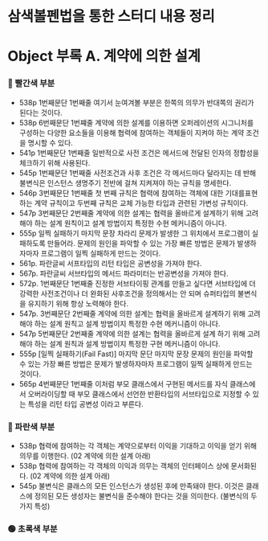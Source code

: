 # 삼색볼펜법을 통한 스터디 내용 정리
		
		
		
		
		


# Object 부록 A. 계약에 의한 설계 

### 🔴 빨간색 부분

* 538p 1번째문단 1번째줄 여기서 눈여겨볼 부분은 한쪽의 의무가 반대쪽의 권리가 된다는 것이다. 
* 538p 6번째문단 1번쨰줄 계약에 의한 설계를 이용하면 오퍼레이션의 시그니처를 구성하는 다양한 요소들을 이용해 협력에 참여하는 객체들이 지켜야 하는 계약 조건을 명시할 수 있다.
* 541p 1번째문단 1번째줄 일반적으로 사전 조건은 메서드에 전달된 인자의 정합성을 체크하기 위해 사용된다.
* 545p 1번째문단 1번째줄 사전조건과 사후 조건은 각 메서드마다 달라지는 데 반해 불변식은 인스턴스 생명주기 전반에 걸쳐 지켜져야 하는 규칙을 명세한다.
* 546p 3번째문단 1번째줄 첫 번째 규칙은 협력에 참여하는 객체에 대한 기대를표현하는 계약 규칙이고 두번째 규칙은 교체 가능한 타입과 관련된 가변성 규칙이다. 
* 547p 3번째문단 2번째줄 계약에 의한 설계는 협력을 올바르게 설계하기 위해 고려해야 하는 설계 원칙이고 설계 방법이지 특정한 수현 메커니즘이 아니다.
* 555p 일찍 실패하기 마지막 문장 차라리 문제가 발생한 그 위치에서 프로그램이 실패하도록 만들어라. 문제의 원인을 파악할 수 있는 가장 빠른 방법은 문제가 발생하자마자 프로그램이 일찍 실패하게 만드는 것이다.
* 561p. 파란글씨 서프타입의 리턴 타입은 공변성을 가져야 한다.
* 567p. 파란글씨 서브타입의 메서드 파라미터는 반공변성을 가져야 한다.
* 572p. 1번째문단 1번째줄 진정한 서브타이핑 관계를 만들고 싶다면 서브타입에 더 강력한 사전조건이나 더 완화된 사후조건을 정의해서는 안 되며 슈퍼타입의 불변식을 유지하기 위해 항상 노력해야 한다.
* 547p. 3번째문단 2번째줄 계약에 의한 설계는 협력을 올바르게 설계하기 위해 고려해야 하는 설계 원칙고 설계 방법이지 특정한 수현 메커니즘이 아니다.
* 547p 5번째문단 2번째줄 계약에 의한 설계는 협력을 올바르게 설계 하기 위해 고려해야 하는 설계 원칙과 설계 방법이지 특정한 구현 메커니즘이 아니다.
* 555p [일찍 실패하기(Fail Fast)] 마지막 문단 마지막 문장 문제의 원인을 파악할 수 있는 가장 	빠른 방법은 문제가 발생하자마자 프로그램이 일찍 실패하게 만드는 것이다.
* 565p 4번째문단 1번째줄 이처럼 부모 클래스에서 구현된 메서드를 자식 클래스에서 오버라이딩할 때 부모 클래스에서 선언한 반환타입의 서브타입으로 지정할 수 있는 특성을 리턴 타입 공변성 이라고 부른다. 





### 🔵 파란색 부분

* 538p 협력에 참여하는 각 객체는 계약으로부터 이익을 기대하고 이익을 얻기 위해 의무를 이행한다. (02 계약에 의한 설계 아래)
* 538p 협력에 참여하는 각 객체의 이익과 의무는 객체의 인터페이스 상에 문서화된다. (02 계약에 의한 설계 아래)
* 545p 불변식은 클래스의 모든 인스턴스가 생성된 후에 만족돼야 한다. 이것은 클래스에 정의된 모든 생성자는 불변식을 준수해야 한다는 것을 의미한다. (불변식의 두 가지 특성)
### 🟢 초록색 부분


